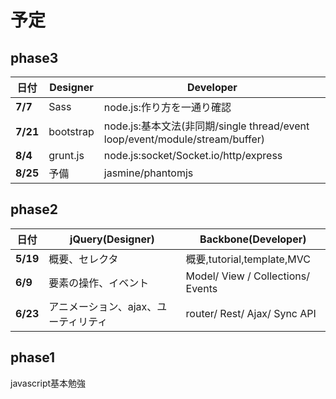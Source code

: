 # 予定

## phase3

日付 | Designer | Developer
--- | --- | ---
**7/7** | Sass | node.js:作り方を一通り確認
**7/21** | bootstrap | node.js:基本文法(非同期/single thread/event loop/event/module/stream/buffer)
**8/4** | grunt.js | node.js:socket/Socket.io/http/express
**8/25** | 予備 | jasmine/phantomjs

## phase2

日付 | jQuery(Designer) | Backbone(Developer)
--- | --- | ---
**5/19** | 概要、セレクタ | 概要,tutorial,template,MVC
**6/9**  | 要素の操作、イベント | Model/ View / Collections/ Events
**6/23** | アニメーション、ajax、ユーティリティ | router/ Rest/ Ajax/ Sync API

## phase1

javascript基本勉強

